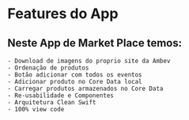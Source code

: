 
# Features do App

## Neste App de Market Place temos:

```
- Download de imagens do proprio site da Ambev
- Ordenação de produtos
- Botão adicionar com todos os eventos
- Adicionar produto no Core Data local
- Carregar produtos armazenados no Core Data
- Re-usabilidade e Componentes
- Arquitetura Clean Swift
- 100% view code
```
